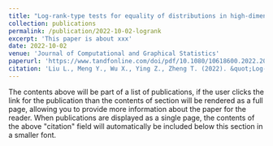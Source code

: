 ```yaml
---
title: "Log-rank-type tests for equality of distributions in high-dimensional spaces"
collection: publications
permalink: /publication/2022-10-02-logrank
excerpt: 'This paper is about xxx'
date: 2022-10-02
venue: 'Journal of Computational and Graphical Statistics'
paperurl: 'https://www.tandfonline.com/doi/pdf/10.1080/10618600.2022.2051530'
citation: 'Liu L., Meng Y., Wu X., Ying Z., Zheng T. (2022). &quot;Log-rank-type tests for equality of distributions in high-dimensional spaces.&quot; <i>Journal of Computational and Graphical Statistics</i> 31 (4), 1384-1396.'
---
```


The contents above will be part of a list of publications, if the user clicks the link for the publication than the contents of section will be rendered as a full page, allowing you to provide more information about the paper for the reader. When publications are displayed as a single page, the contents of the above "citation" field will automatically be included below this section in a smaller font.
